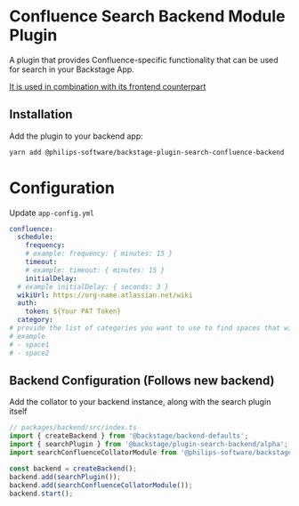 # Confluence Search Backend Module Plugin

A plugin that provides Confluence-specific functionality that can be used for search in your Backstage App.

[It is used in combination with its frontend counterpart](../search-confluence-frontend)

## Installation

Add the plugin to your backend app:

```sh
yarn add @philips-software/backstage-plugin-search-confluence-backend
```

# Configuration

Update `app-config.yml`

```yaml
confluence:
  schedule:
    frequency:
    # example: frequency: { minutes: 15 }
    timeout:
    # example: timeout: { minutes: 15 }
    initialDelay:
  # example initialDelay: { seconds: 3 }
  wikiUrl: https://org-name.atlassian.net/wiki
  auth:
    token: ${Your PAT Token}
  category:
# provide the list of categories you want to use to find spaces that will be indexed
# example
# - space1
# - space2
```

## Backend Configuration (Follows new backend)

Add the collator to your backend instance, along with the search plugin itself

```typescript
// packages/backend/src/index.ts
import { createBackend } from '@backstage/backend-defaults';
import { searchPlugin } from '@backstage/plugin-search-backend/alpha';
import searchConfluenceCollatorModule from '@philips-software/backstage-plugin-search-confluence-backend'; // confluence backend collator

const backend = createBackend();
backend.add(searchPlugin());
backend.add(searchConfluenceCollatorModule());
backend.start();
```
